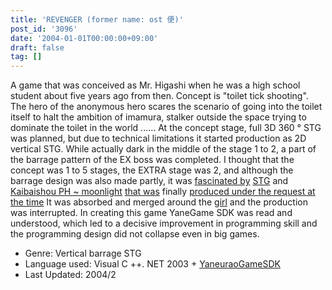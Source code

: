 ```yaml
---
title: 'REVENGER (former name: ost 便)'
post_id: '3096'
date: '2004-01-01T00:00:00+09:00'
draft: false
tag: []
---
```


A game that was conceived as Mr. Higashi when he was a high school student about five years ago from then. Concept is "toilet tick shooting". The hero of the anonymous hero scares the scenario of going into the toilet itself to halt the ambition of imamura, stalker outside the space trying to dominate the toilet in the world ...... At the concept stage, full 3D 360 ° STG was planned, but due to technical limitations it started production as 2D vertical STG. While actually dark in the middle of the stage 1 to 2, a part of the barrage pattern of the EX boss was completed. I thought that the concept was 1 to 5 stages, the EXTRA stage was 2, and although the barrage design was also made partly, it was [fascinated by](/th06ph) [STG](/danmaq_works) and [Kaibaishou PH ~ moonlight](/th06ph) [that was](/danmaq_works) finally [produced under the request at the time](/danmaq_works) It was absorbed and merged around the [girl](/th06ph) and the production was interrupted. In creating this game YaneGame SDK was read and understood, which led to a decisive improvement in programming skill and the programming design did not collapse even in big games.

*   Genre: Vertical barrage STG
*   Language used: Visual C ++. NET 2003 + [YaneuraoGameSDK](http://yanesdkdotnet.sourceforge.jp/)
*   Last Updated: 2004/2